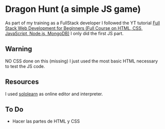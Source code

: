# Dragon Hunt (a simple JS game)
As part of my training as a FullStack developer I followed the YT tutorial [Full Stack Web Development for Beginners (Full Course on HTML, CSS, JavaScript, Node.js, MongoDB)](https://www.youtube.com/watch?v=nu_pCVPKzTk&t=14959s) I only did the first JS part.

## Warning
NO CSS done on this (missing) I just used the most basic HTML necessary to test the JS code.

## Resources
I used [sololearn](https://www.sololearn.com/es/) as online editor and interpreter. 

## To Do 
- Hacer las partes de HTML y CSS
